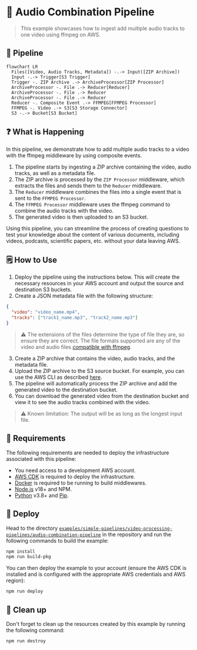 # 🎥 Audio Combination Pipeline

> This example showcases how to ingest add multiple audio tracks to one video using ffmpeg on AWS.

## :dna: Pipeline

```mermaid
flowchart LR
  Files([Video, Audio Tracks, Metadata]) -.-> Input([ZIP Archive])
  Input -.-> Trigger[S3 Trigger]
  Trigger -. ZIP Archive .-> ArchiveProcessor[ZIP Processor]
  ArchiveProcessor -. File .-> Reducer[Reducer]
  ArchiveProcessor -. File .-> Reducer
  ArchiveProcessor -. File .-> Reducer
  Reducer -. Composite Event .-> FFMPEG[FFMPEG Processor]
  FFMPEG -. Video .-> S3[S3 Storage Connector]
  S3 -.-> Bucket[S3 Bucket]
```

## ❓ What is Happening

In this pipeline, we demonstrate how to add multiple audio tracks to a video with the ffmpeg middleware by using composite events.

1. The pipeline starts by ingesting a ZIP archive containing the video, audio tracks, as well as a metadata file.
2. The ZIP archive is processed by the `ZIP Processor` middleware, which extracts the files and sends them to the `Reducer` middleware.
3. The `Reducer` middleware combines the files into a single event that is sent to the `FFMPEG Processor`.
4. The `FFMPEG Processor` middleware uses the ffmpeg command to combine the audio tracks with the video.
5. The generated video is then uploaded to an S3 bucket.

Using this pipeline, you can streamline the process of creating questions to test your knowledge about the content of various documents, including videos, podcasts, scientific papers, etc. without your data leaving AWS.

## 🗒️ How to Use

1. Deploy the pipeline using the instructions below.
This will create the necessary resources in your AWS account and output the source and destination S3 buckets.
2. Create a JSON metadata file with the following structure:
```json
{
  "video": "video_name.mp4",
  "tracks": ["track1_name.mp3", "track2_name.mp3"]
}
```
> ⚠️ The extensions of the files determine the type of file they are, so ensure they are correct. The file formats supported are any of the video and audio files [compatible with ffmpeg](https://ffmpeg.org/ffmpeg-formats.html#Demuxers).
3. Create a ZIP archive that contains the video, audio tracks, and the metadata file.
4. Upload the ZIP archive to the S3 source bucket. For example, you can use the AWS CLI as described [here](https://docs.aws.amazon.com/cli/latest/reference/s3/cp.html#examples).
5. The pipeline will automatically process the ZIP archive and add the generated video to the destination bucket.
6. You can download the generated video from the destination bucket and view it to see the audio tracks combined with the video.
> ⚠️ Known limitation: The output will be as long as the longest input file.

## 📝 Requirements

The following requirements are needed to deploy the infrastructure associated with this pipeline:

- You need access to a development AWS account.
- [AWS CDK](https://docs.aws.amazon.com/cdk/latest/guide/getting_started.html#getting_started_install) is required to deploy the infrastructure.
- [Docker](https://docs.docker.com/get-docker/) is required to be running to build middlewares.
- [Node.js](https://nodejs.org/en/download/) v18+ and NPM.
- [Python](https://www.python.org/downloads/) v3.8+ and [Pip](https://pip.pypa.io/en/stable/installation/).

## 🚀 Deploy

Head to the directory [`examples/simple-pipelines/video-processing-pipelines/audio-combination-pipeline`](/examples/simple-pipelines/video-processing-pipelines/audio-combination-pipeline) in the repository and run the following commands to build the example:

```bash
npm install
npm run build-pkg
```

You can then deploy the example to your account (ensure the AWS CDK is installed and is configured with the appropriate AWS credentials and AWS region):

```bash
npm run deploy
```

## 🧹 Clean up

Don't forget to clean up the resources created by this example by running the following command:

```bash
npm run destroy
```
